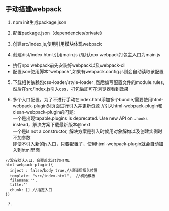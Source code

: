 ## 手动搭建webpack

1. npm init生成package.json  

2. 配置package.json（dependencies/private）  

3. 创建src/index.js,使用引用模块体现webpack  

4. 创建dist/index.html,引用main.js  //默认npx webpack打包主入口为main.js  

* 执行npx webpack前先安装好webpack以及webpack-cil  
* 配置json使用脚本“webpack”,如果有webpack.config.js则会自动读取该配置  

5. 下载相关依赖包css-loader/style-loader ,然后编写配置文件的module.rules, 然后在src/index.js引入css，打包后即可在浏览器看到效果  

6. 多个入口配置，为了不进行手动在index.html添加多个bundle,需要使用html-webpack-plugin对页面进行引入并更新资源
//引入html-webpack-plugin和clean-webpack-plugin的问题:  
一个是出现tapable.plugins is deprecated. Use new API on `.hooks` instead，解决方案下载最新版本@next  
一个是is not a constructor, 解决方案是引入时候用对象解构以及创建实例时不加参数  
即便不引入新的js入口，只要配置了，使用html-webpack-plugin就会自动加入到html里面
```  
//没有默认入口，会覆盖dist的HTML
html-webpack-plugin({
  inject : false/body true,//编译后插入位置
  template: "src/index.html",  //初始模板
  filename:'',
  title:''
  chunk: [] //指定入口
})
```

7.  
